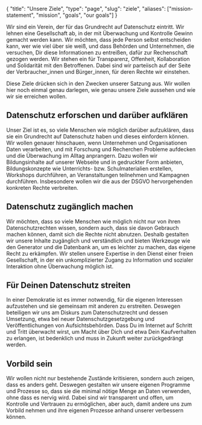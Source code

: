 {
    "title": "Unsere Ziele",
    "type": "page",
    "slug": "ziele",
    "aliases": ["mission-statement", "mission", "goals", "our goals"]
}

Wir sind ein Verein, der für das Grundrecht auf Datenschutz eintritt. Wir lehnen eine Gesellschaft ab, in der mit Überwachung und Kontrolle Gewinn gemacht werden kann. Wir möchten, dass jede Person selbst entscheiden kann, wer wie viel über sie weiß, und dass Behörden und Unternehmen, die versuchen, Dir diese Informationen zu entreißen, dafür zur Rechenschaft gezogen werden. Wir stehen ein für Transparenz, Offenheit, Kollaboration und Solidarität mit den Betroffenen. Dabei sind wir parteiisch auf der Seite der Verbraucher_innen und Bürger_innen, für deren Rechte wir einstehen.

Diese Ziele drücken sich in den Zwecken unserer Satzung aus. Wir wollen hier noch einmal genau darlegen, wie genau unsere Ziele aussehen und wie wir sie erreichen wollen.

## Datenschutz erforschen und darüber aufklären

Unser Ziel ist es, so viele Menschen wie möglich darüber aufzuklären, dass sie ein Grundrecht auf Datenschutz haben und dieses einfordern können. Wir wollen genauer hinschauen, wenn Unternehmen und Organisationen Daten verarbeiten, und mit Forschung und Recherchen Probleme aufdecken und die Überwachung im Alltag anprangern. Dazu wollen wir Bildungsinhalte auf unserer Webseite und in gedruckter Form anbieten, Bildungskonzepte wie Unterrichts- bzw. Schulmaterialien erstellen, Workshops durchführen, an Veranstaltungen teilnehmen und Kampagnen durchführen. Insbesondere wollen wir die aus der DSGVO hervorgehenden konkreten Rechte verbreiten.

## Datenschutz zugänglich machen

Wir möchten, dass so viele Menschen wie möglich nicht nur von ihren Datenschutzrechten wissen, sondern auch, dass sie davon Gebrauch machen können, damit sich die Rechte nicht abnutzen. Deshalb gestalten wir unsere Inhalte zugänglich und verständlich und bieten Werkzeuge wie den Generator und die Datenbank an, um es leichter zu machen, das eigene Recht zu erkämpfen. Wir stellen unsere Expertise in den Dienst einer freien Gesellschaft, in der ein unkomplizierter Zugang zu Information und sozialer Interaktion ohne Überwachung möglich ist.

## Für Deinen Datenschutz streiten

In einer Demokratie ist es immer notwendig, für die eigenen Interessen aufzustehen und sie gemeinsam mit anderen zu erstreiten. Deswegen beteiligen wir uns am Diskurs zum Datenschutzrecht und dessen Umsetzung, etwa bei neuer Datenschutzgesetzgebung und Veröffentlichungen von Aufsichtsbehörden. Dass Du im Internet auf Schritt und Tritt überwacht wirst, um Macht über Dich und etwa Dein Kaufverhalten zu erlangen, ist bedenklich und muss in Zukunft weiter zurückgedrängt werden.

## Vorbild sein

Wir wollen nicht nur bestehende Zustände kritisieren, sondern auch zeigen, dass es anders geht. Deswegen gestalten wir unsere eigenen Programme und Prozesse so, dass sie die minimal nötige Menge an Daten verwenden, ohne dass es nervig wird. Dabei sind wir transparent und offen, um Kontrolle und Vertrauen zu ermöglichen, aber auch, damit andere uns zum Vorbild nehmen und ihre eigenen Prozesse anhand unserer verbessern können.
